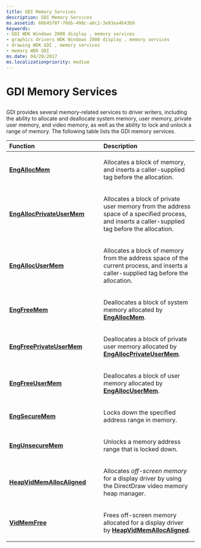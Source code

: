 ```yaml
---
title: GDI Memory Services
description: GDI Memory Services
ms.assetid: 60b45f8f-766b-498c-a0c2-3e93ea4b43b9
keywords:
- GDI WDK Windows 2000 display , memory services
- graphics drivers WDK Windows 2000 display , memory services
- drawing WDK GDI , memory services
- memory WDK GDI
ms.date: 04/20/2017
ms.localizationpriority: medium
---
```


# GDI Memory Services


## <span id="ddk_gdi_memory_services_gg"></span><span id="DDK_GDI_MEMORY_SERVICES_GG"></span>


GDI provides several memory-related services to driver writers, including the ability to allocate and deallocate system memory, user memory, private user memory, and video memory, as well as the ability to lock and unlock a range of memory. The following table lists the GDI memory services.

<table>
<colgroup>
<col width="50%" />
<col width="50%" />
</colgroup>
<thead>
<tr class="header">
<th align="left">Function</th>
<th align="left">Description</th>
</tr>
</thead>
<tbody>
<tr class="odd">
<td align="left"><p><a href="/windows/desktop/api/winddi/nf-winddi-engallocmem" data-raw-source="[&lt;strong&gt;EngAllocMem&lt;/strong&gt;](/windows/desktop/api/winddi/nf-winddi-engallocmem)"><strong>EngAllocMem</strong></a></p></td>
<td align="left"><p>Allocates a block of memory, and inserts a caller-supplied tag before the allocation.</p></td>
</tr>
<tr class="even">
<td align="left"><p><a href="/windows/desktop/api/winddi/nf-winddi-engallocprivateusermem" data-raw-source="[&lt;strong&gt;EngAllocPrivateUserMem&lt;/strong&gt;](/windows/desktop/api/winddi/nf-winddi-engallocprivateusermem)"><strong>EngAllocPrivateUserMem</strong></a></p></td>
<td align="left"><p>Allocates a block of private user memory from the address space of a specified process, and inserts a caller-supplied tag before the allocation.</p></td>
</tr>
<tr class="odd">
<td align="left"><p><a href="/windows/desktop/api/winddi/nf-winddi-engallocusermem" data-raw-source="[&lt;strong&gt;EngAllocUserMem&lt;/strong&gt;](/windows/desktop/api/winddi/nf-winddi-engallocusermem)"><strong>EngAllocUserMem</strong></a></p></td>
<td align="left"><p>Allocates a block of memory from the address space of the current process, and inserts a caller-supplied tag before the allocation.</p></td>
</tr>
<tr class="even">
<td align="left"><p><a href="/windows/desktop/api/winddi/nf-winddi-engfreemem" data-raw-source="[&lt;strong&gt;EngFreeMem&lt;/strong&gt;](/windows/desktop/api/winddi/nf-winddi-engfreemem)"><strong>EngFreeMem</strong></a></p></td>
<td align="left"><p>Deallocates a block of system memory allocated by <a href="/windows/desktop/api/winddi/nf-winddi-engallocmem" data-raw-source="[&lt;strong&gt;EngAllocMem&lt;/strong&gt;](/windows/desktop/api/winddi/nf-winddi-engallocmem)"><strong>EngAllocMem</strong></a>.</p></td>
</tr>
<tr class="odd">
<td align="left"><p><a href="/windows/desktop/api/winddi/nf-winddi-engfreeprivateusermem" data-raw-source="[&lt;strong&gt;EngFreePrivateUserMem&lt;/strong&gt;](/windows/desktop/api/winddi/nf-winddi-engfreeprivateusermem)"><strong>EngFreePrivateUserMem</strong></a></p></td>
<td align="left"><p>Deallocates a block of private user memory allocated by <a href="/windows/desktop/api/winddi/nf-winddi-engallocprivateusermem" data-raw-source="[&lt;strong&gt;EngAllocPrivateUserMem&lt;/strong&gt;](/windows/desktop/api/winddi/nf-winddi-engallocprivateusermem)"><strong>EngAllocPrivateUserMem</strong></a>.</p></td>
</tr>
<tr class="even">
<td align="left"><p><a href="/windows/desktop/api/winddi/nf-winddi-engfreeusermem" data-raw-source="[&lt;strong&gt;EngFreeUserMem&lt;/strong&gt;](/windows/desktop/api/winddi/nf-winddi-engfreeusermem)"><strong>EngFreeUserMem</strong></a></p></td>
<td align="left"><p>Deallocates a block of user memory allocated by <a href="/windows/desktop/api/winddi/nf-winddi-engallocusermem" data-raw-source="[&lt;strong&gt;EngAllocUserMem&lt;/strong&gt;](/windows/desktop/api/winddi/nf-winddi-engallocusermem)"><strong>EngAllocUserMem</strong></a>.</p></td>
</tr>
<tr class="odd">
<td align="left"><p><a href="/windows/desktop/api/winddi/nf-winddi-engsecuremem" data-raw-source="[&lt;strong&gt;EngSecureMem&lt;/strong&gt;](/windows/desktop/api/winddi/nf-winddi-engsecuremem)"><strong>EngSecureMem</strong></a></p></td>
<td align="left"><p>Locks down the specified address range in memory.</p></td>
</tr>
<tr class="even">
<td align="left"><p><a href="/windows/desktop/api/winddi/nf-winddi-engunsecuremem" data-raw-source="[&lt;strong&gt;EngUnsecureMem&lt;/strong&gt;](/windows/desktop/api/winddi/nf-winddi-engunsecuremem)"><strong>EngUnsecureMem</strong></a></p></td>
<td align="left"><p>Unlocks a memory address range that is locked down.</p></td>
</tr>
<tr class="odd">
<td align="left"><p><a href="/windows/desktop/api/dmemmgr/nf-dmemmgr-heapvidmemallocaligned" data-raw-source="[&lt;strong&gt;HeapVidMemAllocAligned&lt;/strong&gt;](/windows/desktop/api/dmemmgr/nf-dmemmgr-heapvidmemallocaligned)"><strong>HeapVidMemAllocAligned</strong></a></p></td>
<td align="left"><p>Allocates <em>off-screen memory</em> for a display driver by using the DirectDraw video memory heap manager.</p></td>
</tr>
<tr class="even">
<td align="left"><p><a href="/windows/desktop/api/dmemmgr/nf-dmemmgr-vidmemfree" data-raw-source="[&lt;strong&gt;VidMemFree&lt;/strong&gt;](/windows/desktop/api/dmemmgr/nf-dmemmgr-vidmemfree)"><strong>VidMemFree</strong></a></p></td>
<td align="left"><p>Frees off-screen memory allocated for a display driver by <a href="/windows/desktop/api/dmemmgr/nf-dmemmgr-heapvidmemallocaligned" data-raw-source="[&lt;strong&gt;HeapVidMemAllocAligned&lt;/strong&gt;](/windows/desktop/api/dmemmgr/nf-dmemmgr-heapvidmemallocaligned)"><strong>HeapVidMemAllocAligned</strong></a>.</p></td>
</tr>
</tbody>
</table>

 

